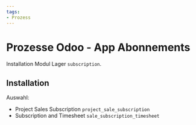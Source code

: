 ```yaml
---
tags:
- Prozess
---
```

# Prozesse Odoo - App Abonnements
Installation Modul Lager `subscription`.

## Installation

Auswahl:
* Project Sales Subscription `project_sale_subscription`
* Subscription and Timesheet  `sale_subscription_timesheet`